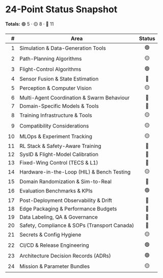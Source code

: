 # 24-Point Status Snapshot

**Totals:** 🟢 5 · 🟡 8 · 🔴 11

| # | Area | Status |
|---:|------|:------:|
| 1 | Simulation & Data-Generation Tools | 🟢 |
| 2 | Path-Planning Algorithms | 🟡 |
| 3 | Flight-Control Algorithms | 🟢 |
| 4 | Sensor Fusion & State Estimation | 🔴 |
| 5 | Perception & Computer Vision | 🟡 |
| 6 | Multi-Agent Coordination & Swarm Behaviour | 🔴 |
| 7 | Domain-Specific Models & Tools | 🔴 |
| 8 | Training Infrastructure & Tools | 🟡 |
| 9 | Compatibility Considerations | 🟡 |
| 10 | MLOps & Experiment Tracking | 🟡 |
| 11 | RL Stack & Safety-Aware Training | 🔴 |
| 12 | SysID & Flight-Model Calibration | 🔴 |
| 13 | Fixed-Wing Control (TECS & L1) | 🔴 |
| 14 | Hardware-in-the-Loop (HIL) & Bench Testing | 🟡 |
| 15 | Domain Randomization & Sim-to-Real | 🔴 |
| 16 | Evaluation Benchmarks & KPIs | 🟢 |
| 17 | Post-Deployment Observability & Drift | 🔴 |
| 18 | Edge Packaging & Performance Budgets | 🔴 |
| 19 | Data Labeling, QA & Governance | 🔴 |
| 20 | Safety, Compliance & SOPs (Transport Canada) | 🔴 |
| 21 | Secrets & Config Hygiene | 🟡 |
| 22 | CI/CD & Release Engineering | 🟢 |
| 23 | Architecture Decision Records (ADRs) | 🟢 |
| 24 | Mission & Parameter Bundles | 🟡 |

